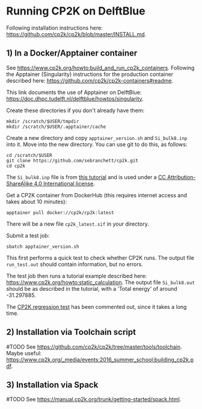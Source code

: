 # Running CP2K on DelftBlue

Following installation instructions here: https://github.com/cp2k/cp2k/blob/master/INSTALL.md.

## 1) In a Docker/Apptainer container
See https://www.cp2k.org/howto:build_and_run_cp2k_containers.
Following the Apptainer (Singularity) instructions for the production container described here: https://github.com/cp2k/cp2k-containers#readme.

This link documents the use of Apptainer on DelftBlue: https://doc.dhpc.tudelft.nl/delftblue/howtos/singularity.

Create these directories if you don't already have them:
```
mkdir /scratch/$USER/tmpdir
mkdir /scratch/$USER/.apptainer/cache
```

Create a new directory and copy `apptainer_version.sh` and `Si_bulk8.inp` into it. Move into the new directory. You can use git to do this, as follows:
```
cd /scratch/$USER
git clone https://github.com/sebranchett/cp2k.git
cd cp2k
```
The `Si_bulk8.inp` file is from [this tutorial](https://www.cp2k.org/howto:static_calculation) and is used under a [CC Attribution-ShareAlike 4.0 International license](http://creativecommons.org/licenses/by-sa/4.0/).

Get a CP2K container from DockerHub (this requires internet access and takes about 10 minutes):
```
apptainer pull docker://cp2k/cp2k:latest
```
There will be a new file `cp2k_latest.sif` in your directory.

Submit a test job:
```
sbatch apptainer_version.sh
```
This first performs a quick test to check whether CP2K runs. The output file `run_test.out` should contain information, but no errors.

The test job then runs a tutorial example described here: https://www.cp2k.org/howto:static_calculation.
The output file `Si_bulk8.out` should be as described in the tutorial, with a 'Total energy' of around -31.297885.

The [CP2K regression test](https://www.cp2k.org/dev:regtesting/) has been commented out, since it takes a long time.

## 2) Installation via Toolchain script
#TODO
See https://github.com/cp2k/cp2k/tree/master/tools/toolchain.
Maybe useful: https://www.cp2k.org/_media/events:2016_summer_school:building_cp2k.pdf.

## 3) Installation via Spack
#TODO
See https://manual.cp2k.org/trunk/getting-started/spack.html.
